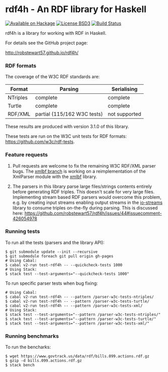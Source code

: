 rdf4h - An RDF library for Haskell
=====

[![Available on Hackage][badge-hackage]][hackage]
[![License BSD3][badge-license]][license]
[![Build Status][badge-travis]][travis]

[badge-travis]: https://travis-ci.org/robstewart57/rdf4h.png?branch=master
[travis]: https://travis-ci.org/robstewart57/rdf4h
[badge-hackage]: https://img.shields.io/hackage/v/rdf4h.svg
[hackage]: http://hackage.haskell.org/package/rdf4h
[badge-license]: https://img.shields.io/badge/license-BSD3-green.svg?dummy
[license]: https://github.com/robstewart57/rdf4h/blob/master/LICENSE.txt

rdf4h is a library for working with RDF in Haskell.

For details see the GitHub project page:

http://robstewart57.github.io/rdf4h/

### RDF formats

The coverage of the W3C RDF standards are:

Format | Parsing | Serialising
--- | --- | ---
NTriples | complete | complete
Turtle | complete | complete
RDF/XML | partial (115/162 W3C tests) | not supported

These results are produced with version 3.1.0 of this library.

These tests are run on the W3C unit tests for RDF formats: https://github.com/w3c/rdf-tests.

### Feature requests

1. Pull requests are welcome to fix the remaining W3C RDF/XML parser
   bugs. The [xmlbf
   branch](https://github.com/robstewart57/rdf4h/tree/xmlbf) is
   working on a reimplementation of the XmlParser module with the
   [xmlbf](https://gitlab.com/k0001/xmlbf/tree/master/xmlbf) library.

2. The parsers in this library parse large files/strings contents
   entirely before generating RDF triples. This doesn't scale for very
   large files. Implementing stream based RDF parsers would overcome
   this problem, e.g. by creating input streams enabling output
   streams in the
   [io-streams](http://hackage.haskell.org/package/io-streams) library
   to consume triples on-the-fly during parsing. This is discussed
   here:
   https://github.com/robstewart57/rdf4h/issues/44#issuecomment-426054978

### Running tests

To run all the tests (parsers and the library API):

```shell
$ git submodule update --init --recursive
$ git submodule foreach git pull origin gh-pages
# Using Cabal:
$ cabal v2-run test-rdf4h -- --quickcheck-tests 1000
# Using Stack:
$ stack test --test-arguments="--quickcheck-tests 1000"
```

To run specific parser tests when bug fixing:

```shell
# Using Cabal:
$ cabal v2-run test-rdf4h -- --pattern /parser-w3c-tests-ntriples/
$ cabal v2-run test-rdf4h -- --pattern /parser-w3c-tests-turtle/
$ cabal v2-run test-rdf4h -- --pattern /parser-w3c-tests-xml/
# Using Stack:
$ stack test --test-arguments="--pattern /parser-w3c-tests-ntriples/"
$ stack test --test-arguments="--pattern /parser-w3c-tests-turtle/"
$ stack test --test-arguments="--pattern /parser-w3c-tests-xml/"
```

### Running benchmarks

To run the bencharks:

```shell
$ wget https://www.govtrack.us/data/rdf/bills.099.actions.rdf.gz
$ gzip -d bills.099.actions.rdf.gz
$ stack bench
```

